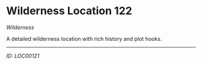 # Wilderness Location 122

*Wilderness*

A detailed wilderness location with rich history and plot hooks.

---
*ID: LOC00121*